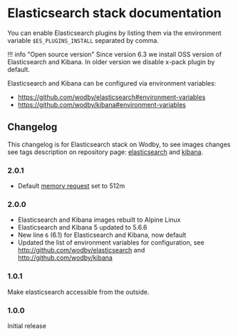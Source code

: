 # Elasticsearch stack documentation

You can enable Elasticsearch plugins by listing them via the environment variable `$ES_PLUGINS_INSTALL` separated by comma.

!!! info "Open source version"
    Since version 6.3 we install OSS version of Elasticsearch and Kibana. In older version we disable x-pack plugin by default.

Elasticsearch and Kibana can be configured via environment variables:

* https://github.com/wodby/elasticsearch#environment-variables
* https://github.com/wodby/kibana#environment-variables

## Changelog

This changelog is for Elasticsearch stack on Wodby, to see images changes see tags description on repository page: [elasticsearch](https://github.com/wodby/elasticsearch/releases) and [kibana](https://github.com/wodby/kibana/releases).   

### 2.0.1

* Default [memory request](../config.md#resources) set to 512m

### 2.0.0

* Elasticsearch and Kibana images rebuilt to Alpine Linux
* Elasticsearch and Kibana 5 updated to 5.6.6
* New line `6` (6.1) for Elasticsearch and Kibana, now default
* Updated the list of environment variables for configuration, see http://github.com/wodby/elasticsearch and http://github.com/wodby/kibana

### 1.0.1

Make elasticsearch accessible from the outside.

### 1.0.0

Initial release
